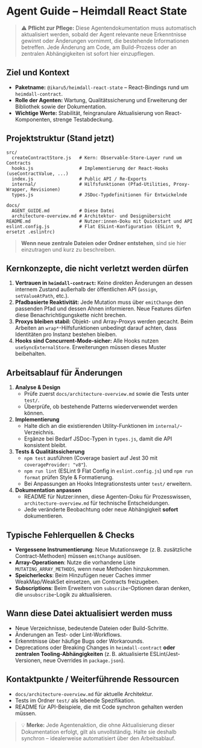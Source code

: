 # Agent Guide – Heimdall React State

> ⚠️ **Pflicht zur Pflege:** Diese Agentendokumentation muss automatisch aktualisiert werden, sobald der Agent relevante neue Erkenntnisse gewinnt oder Änderungen vornimmt, die bestehende Informationen betreffen. Jede Änderung am Code, am Build-Prozess oder an zentralen Abhängigkeiten ist sofort hier einzupflegen.

## Ziel und Kontext
- **Paketname:** `@ikaru5/heimdall-react-state` – React-Bindings rund um `heimdall-contract`.
- **Rolle der Agenten:** Wartung, Qualitätssicherung und Erweiterung der Bibliothek sowie der Dokumentation.
- **Wichtige Werte:** Stabilität, feingranulare Aktualisierung von React-Komponenten, strenge Testabdeckung.

## Projektstruktur (Stand jetzt)
```
src/
  createContractStore.js   # Kern: Observable-Store-Layer rund um Contracts
  hooks.js                 # Implementierung der React-Hooks (useContractValue, ...)
  index.js                 # Public API / Re-Exports
  internal/                # Hilfsfunktionen (Pfad-Utilities, Proxy-Wrapper, Revisionen)
  types.js                 # JSDoc-Typdefinitionen für Entwickelnde

docs/
  AGENT_GUIDE.md           # Diese Datei
  architecture-overview.md # Architektur- und Designübersicht
README.md                  # Nutzer:innen-Doku mit Quickstart und API
eslint.config.js           # Flat ESLint-Konfiguration (ESLint 9, ersetzt .eslintrc)
```
> **Wenn neue zentrale Dateien oder Ordner entstehen**, sind sie hier einzutragen und kurz zu beschreiben.

## Kernkonzepte, die nicht verletzt werden dürfen
1. **Vertrauen in `heimdall-contract`:** Keine direkten Änderungen an dessen internem Zustand außerhalb der öffentlichen API (`assign`, `setValueAtPath`, etc.).
2. **Pfadbasierte Reaktivität:** Jede Mutation muss über `emitChange` den passenden Pfad und dessen Ahnen informieren. Neue Features dürfen diese Benachrichtigungskette nicht brechen.
3. **Proxys bleiben stabil:** Objekt- und Array-Proxys werden gecacht. Beim Arbeiten an `wrap*`-Hilfsfunktionen unbedingt darauf achten, dass Identitäten pro Instanz bestehen bleiben.
4. **Hooks sind Concurrent-Mode-sicher:** Alle Hooks nutzen `useSyncExternalStore`. Erweiterungen müssen dieses Muster beibehalten.

## Arbeitsablauf für Änderungen
1. **Analyse & Design**
   - Prüfe zuerst `docs/architecture-overview.md` sowie die Tests unter `test/`.
   - Überprüfe, ob bestehende Patterns wiederverwendet werden können.
2. **Implementierung**
   - Halte dich an die existierenden Utility-Funktionen im `internal/`-Verzeichnis.
   - Ergänze bei Bedarf JSDoc-Typen in `types.js`, damit die API konsistent bleibt.
3. **Tests & Qualitätssicherung**
   - `npm test` ausführen (Coverage basiert auf Jest 30 mit `coverageProvider: "v8"`).
   - `npm run lint` (ESLint 9 Flat Config in `eslint.config.js`) und `npm run format` prüfen Style & Formatierung.
   - Bei Anpassungen an Hooks Integrationstests unter `test/` erweitern.
4. **Dokumentation anpassen**
   - README für Nutzer:innen, diese Agenten-Doku für Prozesswissen, `architecture-overview.md` für technische Entscheidungen.
   - Jede veränderte Beobachtung oder neue Abhängigkeit **sofort** dokumentieren.

## Typische Fehlerquellen & Checks
- **Vergessene Instrumentierung**: Neue Mutationswege (z. B. zusätzliche Contract-Methoden) müssen `emitChange` auslösen.
- **Array-Operationen**: Nutze die vorhandene Liste `MUTATING_ARRAY_METHODS`, wenn neue Methoden hinzukommen.
- **Speicherlecks**: Beim Hinzufügen neuer Caches immer WeakMap/WeakSet einsetzen, um Contracts freizugeben.
- **Subscriptions**: Beim Erweitern von `subscribe`-Optionen daran denken, die `unsubscribe`-Logik zu aktualisieren.

## Wann diese Datei aktualisiert werden muss
- Neue Verzeichnisse, bedeutende Dateien oder Build-Schritte.
- Änderungen an Test- oder Lint-Workflows.
- Erkenntnisse über häufige Bugs oder Workarounds.
- Deprecations oder Breaking Changes in `heimdall-contract` **oder zentralen Tooling-Abhängigkeiten** (z. B. aktualisierte ESLint/Jest-Versionen, neue Overrides in `package.json`).

## Kontaktpunkte / Weiterführende Ressourcen
- `docs/architecture-overview.md` für aktuelle Architektur.
- Tests im Ordner `test/` als lebende Spezifikation.
- README für API-Beispiele, die mit Code synchron gehalten werden müssen.

> 💡 **Merke:** Jede Agentenaktion, die ohne Aktualisierung dieser Dokumentation erfolgt, gilt als unvollständig. Halte sie deshalb synchron – idealerweise automatisiert über den Arbeitsablauf.
